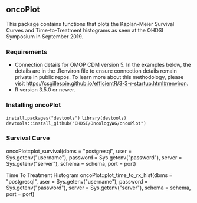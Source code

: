 ## oncoPlot  
This package contains functions that plots the Kaplan-Meier Survival Curves and Time-to-Treatment histograms as seen at the OHDSI Symposium in September 2019.

### Requirements  
* Connection details for OMOP CDM version 5. In the examples below, the details are in the .Renviron file to ensure connection details remain private in public repos. To learn more about this methodology, please visit https://csgillespie.github.io/efficientR/3-3-r-startup.html#renviron.  
* R version 3.5.0 or newer. 
  
### Installing oncoPlot   
```install.packages("devtools")```
```library(devtools)```
```devtools::install_github("OHDSI/OncologyWG/oncoPlot")```


### Survival Curve
oncoPlot::plot_survival(dbms = "postgresql",
                        user = Sys.getenv("username"),
                        password = Sys.getenv("password"),
                        server = Sys.getenv("server"),
                        schema = schema,
                        port = port)
                        
Time To Treatment Histogram
oncoPlot::plot_time_to_rx_hist(dbms = "postgresql",
                        user = Sys.getenv("username"),
                        password = Sys.getenv("password"),
                        server = Sys.getenv("server"),
                        schema = schema,
                        port = port)
